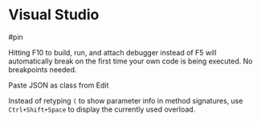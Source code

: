# Visual Studio

#pin

Hitting F10 to build, run, and attach debugger instead of F5 will automatically break on the first time your own code is being executed. No breakpoints needed.

Paste JSON as class from Edit

Instead of retyping `(` to show parameter info in method signatures, use `Ctrl+Shift+Space` to display the currently used overload.
